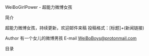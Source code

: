 WeiBoGirlPower - 超能力微博女孩

简介
     

超能力微博女孩，持续更新，欢迎邮件来稿
投稿格式：[标题]+(新闻链接)

Author	 有一个女儿的微博男孩
E-mail	WeiBoBoys@protonmail.com

目录

